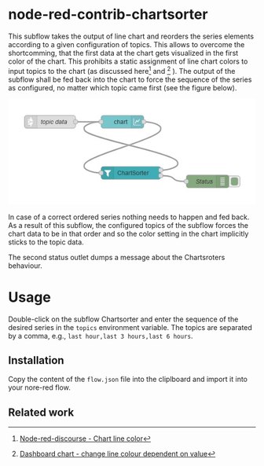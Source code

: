 # node-red-contrib-chartsorter

This subflow takes the output of line chart and reorders the series elements according to a given configuration of topics. This allows to overcome the shortcomming, that the first data at the chart gets visualized in the first color of the chart. This prohibits a static assignment of line chart colors to input topics to the chart (as discussed here[^1] and [^2] ). 
The output of the subflow shall be fed back into the chart to force the sequence of the series as configured, no matter which topic came first (see the figure below). 

![demoflow](/doc/demoflow.png)

In case of a correct ordered series nothing needs to happen and fed back. As a result of this subflow, 
the configured topics of the subflow forces the chart data to be in that order and so the color setting in the chart implicitly sticks to the topic data. 

The second status outlet dumps a message about the Chartsroters behaviour. 

# Usage

Double-click on the subflow Chartsorter and enter the sequence of the desired series in the `topics` environment variable. The topics are separated by a comma, e.g., `last hour,last 3 hours,last 6 hours`.

## Installation

Copy the content of the `flow.json` file into the cliplboard and import it into your nore-red flow.

## Related work 

[^1]: [Node-red-discourse - Chart line color](https://discourse.nodered.org/t/chart-line-color/13427)
[^2]: [Dashboard chart - change line colour dependent on value](https://flows.nodered.org/flow/a78ac10821112eb07fb8be8957a9f7cb)




